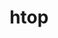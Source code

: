---
title: "htop"
layout: cache
categories: [package, develop]
meta: {"compilers": ["apple-clang@=16.0.0", "gcc@=10.2.1", "gcc@=10.5.0", "gcc@=13.3.0", "gcc@=7.5.0"], "num_specs": 17, "num_specs_by_stack": {"developer-tools": 4, "developer-tools-aarch64-linux-gnu": 4, "developer-tools-darwin": 4, "developer-tools-manylinux2014": 1, "developer-tools-x86_64_v3-linux-gnu": 4, "root": 17}, "oss": ["centos7", "rhel8", "sequoia", "ubuntu18.04"], "platforms": ["darwin", "linux"], "stacks": ["developer-tools", "developer-tools-aarch64-linux-gnu", "developer-tools-darwin", "developer-tools-manylinux2014", "developer-tools-x86_64_v3-linux-gnu", "root"], "targets": ["aarch64", "x86_64_v3"], "versions": ["3.3.0"]}
spec_details: [{"compiler": "gcc@=13.3.0", "hash": "4geye7yeutessh6p5oa3tqxfz7gjjwfm", "os": "rhel8", "platform": "linux", "size": "-", "stacks": ["developer-tools-aarch64-linux-gnu", "root"], "target": "aarch64", "variants": ["build_system=autotools", "~debug", "~hwloc", "+unicode"], "versions": ["3.3.0"]}, {"compiler": "gcc@=10.2.1", "hash": "534xegahdqtfjamnmlbew3qq77jtchbs", "os": "centos7", "platform": "linux", "size": "-", "stacks": ["developer-tools-manylinux2014", "root"], "target": "x86_64_v3", "variants": ["build_system=autotools", "~debug", "~hwloc", "+unicode"], "versions": ["3.3.0"]}, {"compiler": "gcc@=13.3.0", "hash": "6wfj3wvvxcbkpcjb4m4guyznt2gwup7o", "os": "rhel8", "platform": "linux", "size": "-", "stacks": ["developer-tools-aarch64-linux-gnu", "root"], "target": "aarch64", "variants": ["build_system=autotools", "~debug", "~hwloc", "+unicode"], "versions": ["3.3.0"]}, {"compiler": "gcc@=10.5.0", "hash": "a3diiutasxkiwhyf7hs5uvvhi4wwo2u5", "os": "centos7", "platform": "linux", "size": "-", "stacks": ["developer-tools-x86_64_v3-linux-gnu", "root"], "target": "x86_64_v3", "variants": ["build_system=autotools", "~debug", "~hwloc", "+unicode"], "versions": ["3.3.0"]}, {"compiler": "gcc@=7.5.0", "hash": "aeqnnkka5s27rtxvv2z2y6ct7uurfsiv", "os": "ubuntu18.04", "platform": "linux", "size": "-", "stacks": ["developer-tools", "root"], "target": "x86_64_v3", "variants": ["build_system=autotools", "~debug", "~hwloc", "+unicode"], "versions": ["3.3.0"]}, {"compiler": "gcc@=7.5.0", "hash": "epm2sy3zaihsvozet4ub7thic6lqxg6w", "os": "ubuntu18.04", "platform": "linux", "size": "-", "stacks": ["developer-tools", "root"], "target": "x86_64_v3", "variants": ["build_system=autotools", "~debug", "~hwloc", "+unicode"], "versions": ["3.3.0"]}, {"compiler": "apple-clang@=16.0.0", "hash": "gdv2j46lwlm6apa4yj7qtg5qfzbbavlb", "os": "sequoia", "platform": "darwin", "size": "-", "stacks": ["developer-tools-darwin", "root"], "target": "aarch64", "variants": ["build_system=autotools", "~debug", "~hwloc", "+unicode"], "versions": ["3.3.0"]}, {"compiler": "gcc@=10.5.0", "hash": "geqo3mtassmea2l7hblc3niwkffifcwe", "os": "centos7", "platform": "linux", "size": "-", "stacks": ["developer-tools-x86_64_v3-linux-gnu", "root"], "target": "x86_64_v3", "variants": ["build_system=autotools", "~debug", "~hwloc", "+unicode"], "versions": ["3.3.0"]}, {"compiler": "apple-clang@=16.0.0", "hash": "gsfujli3txod2zrs5wiuh6sjo6i7v4wr", "os": "sequoia", "platform": "darwin", "size": "-", "stacks": ["developer-tools-darwin", "root"], "target": "aarch64", "variants": ["build_system=autotools", "~debug", "~hwloc", "+unicode"], "versions": ["3.3.0"]}, {"compiler": "gcc@=13.3.0", "hash": "jdgfgwklzffpgvrff327q36lchalpwts", "os": "rhel8", "platform": "linux", "size": "-", "stacks": ["developer-tools-aarch64-linux-gnu", "root"], "target": "aarch64", "variants": ["build_system=autotools", "~debug", "~hwloc", "+unicode"], "versions": ["3.3.0"]}, {"compiler": "apple-clang@=16.0.0", "hash": "kazulv5hrz7f5elhxlnfgyxzu6nnmduy", "os": "sequoia", "platform": "darwin", "size": "-", "stacks": ["developer-tools-darwin", "root"], "target": "aarch64", "variants": ["build_system=autotools", "~debug", "~hwloc", "+unicode"], "versions": ["3.3.0"]}, {"compiler": "gcc@=7.5.0", "hash": "kizbjevsaqxizhnkl7mmm6fln52rxk2m", "os": "ubuntu18.04", "platform": "linux", "size": "-", "stacks": ["developer-tools", "root"], "target": "x86_64_v3", "variants": ["build_system=autotools", "~debug", "~hwloc", "+unicode"], "versions": ["3.3.0"]}, {"compiler": "gcc@=10.5.0", "hash": "kpf5454dt5jmvfslny23nxniw5wufne3", "os": "centos7", "platform": "linux", "size": "-", "stacks": ["developer-tools-x86_64_v3-linux-gnu", "root"], "target": "x86_64_v3", "variants": ["build_system=autotools", "~debug", "~hwloc", "+unicode"], "versions": ["3.3.0"]}, {"compiler": "gcc@=13.3.0", "hash": "lohvfvgjduzzdxldm6wokjle5cpl6fm6", "os": "rhel8", "platform": "linux", "size": "-", "stacks": ["developer-tools-aarch64-linux-gnu", "root"], "target": "aarch64", "variants": ["build_system=autotools", "~debug", "~hwloc", "+unicode"], "versions": ["3.3.0"]}, {"compiler": "gcc@=10.5.0", "hash": "mqd7knzg4w4i46s2w344bwowsutto7lr", "os": "centos7", "platform": "linux", "size": "-", "stacks": ["developer-tools-x86_64_v3-linux-gnu", "root"], "target": "x86_64_v3", "variants": ["build_system=autotools", "~debug", "~hwloc", "+unicode"], "versions": ["3.3.0"]}, {"compiler": "gcc@=7.5.0", "hash": "yxzr6yzfst5fdydvf5ttv2ygmk24f4m5", "os": "ubuntu18.04", "platform": "linux", "size": "-", "stacks": ["developer-tools", "root"], "target": "x86_64_v3", "variants": ["build_system=autotools", "~debug", "~hwloc", "+unicode"], "versions": ["3.3.0"]}, {"compiler": "apple-clang@=16.0.0", "hash": "zwx6kxz77jiqfibaue5jg5fgvbcmnup7", "os": "sequoia", "platform": "darwin", "size": "-", "stacks": ["developer-tools-darwin", "root"], "target": "aarch64", "variants": ["build_system=autotools", "~debug", "~hwloc", "+unicode"], "versions": ["3.3.0"]}]
---